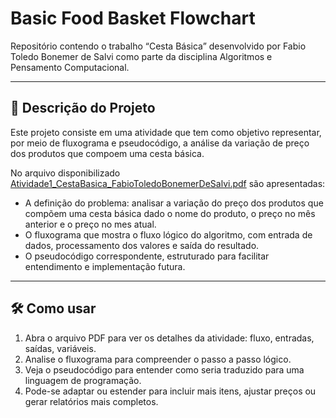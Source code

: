 # Basic Food Basket Flowchart

Repositório contendo o trabalho “Cesta Básica” desenvolvido por Fabio Toledo Bonemer de Salvi como parte da disciplina Algoritmos e Pensamento Computacional.

---

## 📄 Descrição do Projeto

Este projeto consiste em uma atividade que tem como objetivo representar, por meio de fluxograma e pseudocódigo, a análise da variação de preço dos produtos que compoem uma cesta básica. 

No arquivo disponibilizado [Atividade1_CestaBasica_FabioToledoBonemerDeSalvi.pdf](word/Atividade1_CestaBasica_FabioToledoBonemerDeSalvi.pdf) são apresentadas:

- A definição do problema: analisar a variação do preço dos produtos que compõem uma cesta básica dado o nome do produto, o preço no mês anterior e o preço no mes atual.
- O fluxograma que mostra o fluxo lógico do algoritmo, com entrada de dados, processamento dos valores e saída do resultado.  
- O pseudocódigo correspondente, estruturado para facilitar entendimento e implementação futura.

---

## 🛠 Como usar

1. Abra o arquivo PDF para ver os detalhes da atividade: fluxo, entradas, saídas, variáveis.  
2. Analise o fluxograma para compreender o passo a passo lógico.  
3. Veja o pseudocódigo para entender como seria traduzido para uma linguagem de programação.  
4. Pode-se adaptar ou estender para incluir mais itens, ajustar preços ou gerar relatórios mais completos.


